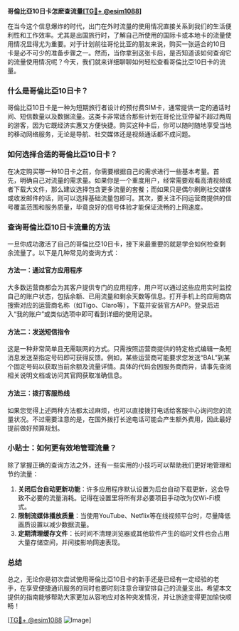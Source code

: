 **哥倫比亞10日卡怎麽查流量[[TG💪+ @esim1088](https://t.me/s/esim1088)]**

在当今这个信息爆炸的时代，出门在外时流量的使用情况直接关系到我们的生活便利性和工作效率。尤其是出国旅行时，了解自己所使用的国际卡或本地卡的流量使用情况显得尤为重要。对于计划前往哥伦比亚的朋友来说，购买一张适合的10日卡是必不可少的准备步骤之一。然而，当你拿到这张卡后，是否知道该如何查询它的流量使用情况呢？今天，我们就来详细聊聊如何轻松查看哥倫比亞10日卡的流量。

### 什么是哥倫比亞10日卡？

哥倫比亞10日卡是一种为短期旅行者设计的预付费SIM卡，通常提供一定的通话时间、短信数量以及数据流量。这类卡非常适合那些计划在哥伦比亚停留不超过两周的游客，因为它既经济实惠又方便快捷。购买这种卡后，你可以随时随地享受当地的移动网络服务，无论是导航、社交媒体还是视频通话都不成问题。

### 如何选择合适的哥倫比亞10日卡？

在决定购买哪一种10日卡之前，你需要根据自己的需求进行一些基本考量。首先，明确自己对流量的需求量。如果你是一个重度用户，经常需要观看高清视频或者下载大文件，那么建议选择包含更多流量的套餐；而如果只是偶尔刷刷社交媒体或收发邮件的话，则可以选择基础流量包即可。其次，要关注不同运营商提供的信号覆盖范围和服务质量，毕竟良好的信号体验才能保证流畅的上网速度。

### 查询哥倫比亞10日卡流量的方法

一旦你成功激活了自己的哥倫比亞10日卡，接下来最重要的就是学会如何检查剩余流量了。以下是几种常见的查询方式：

#### 方法一：通过官方应用程序
大多数运营商都会为其客户提供专门的应用程序，用户可以通过这些应用实时监控自己的账户状态，包括余额、已用流量和剩余天数等信息。打开手机上的应用商店搜索对应的运营商名称（如Tigo、Claro等），下载并安装官方APP。登录后进入“我的账户”或类似选项中即可看到详细的使用记录。

#### 方法二：发送短信指令
这是一种非常简单且无需联网的方式。只需按照运营商提供的特定格式编辑一条短消息发送至指定号码即可获得反馈。例如，某些运营商可能要求您发送“BAL”到某个固定号码以获取当前余额及流量详情。具体的代码会因服务商而异，请事先查阅相关说明文档或访问其官网获取准确信息。

#### 方法三：拨打客服热线
如果您觉得上述两种方法都太过麻烦，也可以直接拨打电话给客服中心询问您的流量状况。不过需要注意的是，在国外拨打长途电话可能会产生额外费用，因此最好提前做好预算规划。

### 小贴士：如何更有效地管理流量？

除了掌握正确的查询方法之外，还有一些实用的小技巧可以帮助我们更好地管理和节约流量：

1. **关闭后台自动更新功能**：许多应用程序默认设置为后台自动下载更新，这会导致不必要的流量消耗。记得在设置里将所有非必要项目手动改为仅Wi-Fi模式。
2. **限制流媒体播放质量**：当使用YouTube、Netflix等在线视频平台时，尽量降低画质设置以减少数据流量。
3. **定期清理缓存文件**：长时间不清理浏览器或其他软件产生的临时文件也会占用大量存储空间，并间接影响网速表现。

### 总结

总之，无论你是初次尝试使用哥倫比亞10日卡的新手还是已经有一定经验的老手，在享受便捷通讯服务的同时也要时刻注意合理安排自己的流量支出。希望本文提供的指南能够帮助大家更加从容地应对各种突发情况，并让旅途变得更加愉快顺畅！

[[TG💪+ @esim1088](https://t.me/s/esim1088) ![Image](https://i.postimg.cc/4NQfJmqS/Snipaste-2025-05-13-00-14-12.png)]